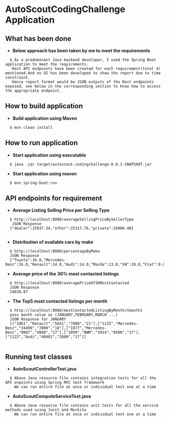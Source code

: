 # AutoScoutCodingChallenge Application

## What has been done

* **Below approach has been taken by me to meet the requirements**
```
  $ As a predominant Java backend developer, I used the Spring Boot application to meet the requirements.
   Rest API endpoints have been created for each requirement(total 4) mentioned.And no UI has been developed to show the report due to time constraint.
   Hence report format would be JSON outputs of the Rest endpoints exposed, see below in the corresponding section to know how to access the appropriate endpoint.
```

## How to build application

* **Build application using Maven**
```
  $ mvn clean install
```

## How to run application

* **Start application using executable**
```
  $ java -jar target/autoscout.codingchallenge-0.0.1-SNAPSHOT.jar
```
* **Start application using maven**
```
  $ mvn spring-boot:run
```


## API endpoints for requirement

* **Average Listing Selling Price per Selling Type**
```
  $ http://localhost:8080/averageSellingPriceBySellerType
   JSON Response
  {"dealer":25037.34,"other":25317.76,"private":26080.48}
  
```
* **Distribution of available cars by make**
```
  $ http://localhost:8080/percentageByMake
  JSON Response
  {"Toyota":16.0,"Mercedes-Benz":16.0,"Renault":14.0,"Audi":14.0,"Mazda":13.0,"VW":10.0,"Fiat":9.0,"BWM":7.0}
```
* **Average price of the 30% most contacted listings**
```
  $ http://localhost:8080/averagePriceOf30MostContacted
  JSON Response
  24638.87
```
* **The Top5 most contacted listings per month**
```
  $ http://localhost:8080/mostContactedListingByMonth/{month}  
  pass month value as (JANUARY,FEBRUARY,MARCH ...)   
  JSON Response for JANUARY
  [["1061","Renault","5641","7000","21"],["1132","Mercedes-Benz","34490","7000","18"],["1077","Mercedes-Benz","8007","4000","17"],["1099","BWM","5914","8500","17"],["1122","Audi","40481","2000","17"]]
  
```


## Running test classes

* **AutoScoutControllerTest.java**
```
  $ Above Java resource file contains integration tests for all the API enpoints using Spring MVC test framework 
    We can run entire file at once or individual test one at a time
```
* **AutoScoutComputeServiceTest.java**
```
  $ Above Java resource file contains unit tests for all the service methods used using Junit and Mockito
    We can run entire file at once or individual test one at a time
```